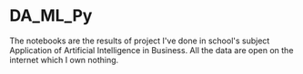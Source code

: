 # DA_ML_Py

The notebooks are the results of project I've done in school's subject Application of Artificial Intelligence in Business. All the data are open on the internet which I own nothing.

